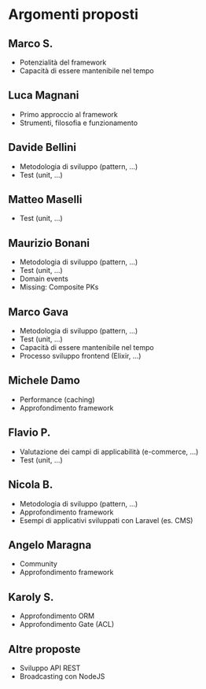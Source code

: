# Argomenti proposti

## Marco S.
* Potenzialità del framework
* Capacità di essere mantenibile nel tempo

## Luca Magnani
* Primo approccio al framework
* Strumenti, filosofia e funzionamento

## Davide Bellini
* Metodologia di sviluppo (pattern, ...)
* Test (unit, ...)

## Matteo Maselli
* Test (unit, ...)

## Maurizio Bonani
* Metodologia di sviluppo (pattern, ...)
* Test (unit, ...)
* Domain events
* Missing: Composite PKs

## Marco Gava
* Metodologia di sviluppo (pattern, ...)
* Test (unit, ...)
* Capacità di essere mantenibile nel tempo
* Processo sviluppo frontend (Elixir, ...)

## Michele Damo
* Performance (caching)
* Approfondimento framework

## Flavio P.
* Valutazione dei campi di applicabilità (e-commerce, ...)
* Test (unit, ...)

## Nicola B.
* Metodologia di sviluppo (pattern, ...)
* Approfondimento framework
* Esempi di applicativi sviluppati con Laravel (es. CMS)

## Angelo Maragna
* Community
* Approfondimento framework

## Karoly S.
* Approfondimento ORM
* Approfondimento Gate (ACL)

## Altre proposte
* Sviluppo API REST
* Broadcasting con NodeJS
